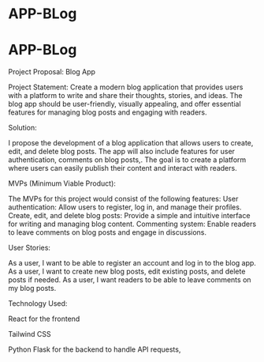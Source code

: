 # APP-BLog

# APP-BLog

Project Proposal: Blog App

Project Statement:
Create a modern blog application that provides users with a platform to write and share their thoughts, stories, and ideas. The blog app should be user-friendly, visually appealing, and offer essential features for managing blog posts and engaging with readers.

Solution:

I propose the development of a blog application that allows users to create, edit, and delete blog posts. The app will also include features for user authentication, comments on blog posts,. The goal is to create a platform where users can easily publish their content and interact with readers.

MVPs (Minimum Viable Product):

The MVPs for this project would consist of the following features:
User authentication: Allow users to register, log in, and manage their profiles.
Create, edit, and delete blog posts: Provide a simple and intuitive interface for writing and managing blog content.
Commenting system: Enable readers to leave comments on blog posts and engage in discussions.


User Stories:

As a user, I want to be able to register an account and log in to the blog app.
As a user, I want to create new blog posts, edit existing posts, and delete posts if needed.
As a user, I want readers to be able to leave comments on my blog posts.

Technology Used:

React for the frontend 

Tailwind CSS 

Python Flask for the backend to handle API requests, 



